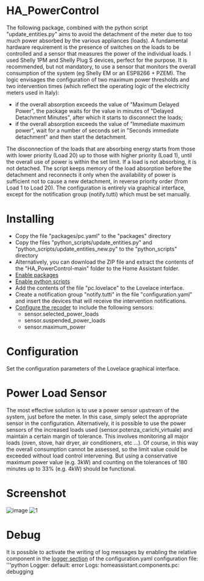 # HA_PowerControl

The following package, combined with the python script "update_entities.py" aims to avoid the detachment of the meter due to too much power absorbed by the various appliances (loads).
A fundamental hardware requirement is the presence of switches on the loads to be controlled and a sensor that measures the power of the individual loads. 
I used Shelly 1PM and Shelly Plug S devices, perfect for the purpose.
It is recommended, but not mandatory, to use a sensor that monitors the overall consumption of the system (eg Shelly EM or an ESP8266 + PZEM).
The logic envisages the configuration of two maximum power thresholds and two intervention times (which reflect the operating logic of the electricity meters used in Italy):
- if the overall absorption exceeds the value of "Maximum Delayed Power", the package waits for the value in minutes of "Delayed Detachment Minutes", after which it starts to disconnect the loads;
- if the overall absorption exceeds the value of "Immediate maximum power", wait for a number of seconds set in "Seconds immediate detachment" and then start the detachment.

The disconnection of the loads that are absorbing energy starts from those with lower priority (Load 20) up to those with higher priority (Load 1), until the overall use of power is within the set limit. If a load is not absorbing, it is not detached.
The script keeps memory of the load absorption before the detachment and reconnects it only when the availability of power is sufficient not to cause a new detachment, in reverse priority order (from Load 1 to Load 20).
The configuration is entirely via graphical interface, except for the notification group (notify.tutti) which must be set manually.

# Installing

- Copy the file "packages/pc.yaml" to the "packages" directory
- Copy the files "python_scripts/update_entities.py" and "python_scripts/update_entities_new.py" to the "python_scripts" directory
- Alternatively, you can download the ZIP file and extract the contents of the "HA_PowerControl-main" folder to the Home Assistant folder.
- [Enable packages](https://www.home-assistant.io/docs/configuration/packages/)
- [Enable python scripts](https://www.home-assistant.io/integrations/python_script/)
- Add the contents of the file "pc.lovelace" to the Lovelace interface.
- Create a notification group "notify.tutti" in the file "configuration.yaml" and insert the devices that will receive the intervention notifications.
- [Configure the recoder](https://www.home-assistant.io/integrations/recorder/) to include the following sensors:
  - sensor.selected_power_loads
  - sensor.suspended_power_loads
  - sensor.maximum_power

# Configuration
Set the configuration parameters of the Lovelace graphical interface.

# Power Load Sensor
The most effective solution is to use a power sensor upstream of the system, just before the meter. In this case, simply select the appropriate sensor in the configuration.
Alternatively, it is possible to use the power sensors of the increased loads used (sensor.potenza_carichi_virtuale) and maintain a certain margin of tolerance.
This involves monitoring all major loads (oven, stove, hair dryer, air conditioners, etc ...).
Of course, in this way the overall consumption cannot be assessed, so the limit value could be exceeded without load control intervening.
But using a conservative maximum power value (e.g. 3kW) and counting on the tolerances of 180 minutes up to 33% (e.g. 4kW) should be functional.

# Screenshot
![image](https://user-images.githubusercontent.com/7837288/107847400-773a8c80-6deb-11eb-9c08-90e9998ffe08.png)
![1](https://user-images.githubusercontent.com/7837288/212674703-2ba39593-9dea-4e0d-8f14-76562bd82f96.png)

# Debug

It is possible to activate the writing of log messages by enabling the relative component in the [logger section](https://www.home-assistant.io/integrations/logger/) of the configuration.yaml configuration file:
'''python
Logger:
 default: error
 Logs:
 homeassistant.components.pc: debugging
```